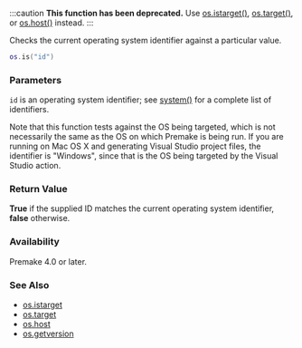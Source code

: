 :::caution
**This function has been deprecated.** Use [os.istarget()](os.istarget.md), [os.target()](os.target.md), or [os.host()](os.host.md) instead.
:::

Checks the current operating system identifier against a particular value.

```lua
os.is("id")
```

### Parameters ###

`id` is an operating system identifier; see [system()](system.md) for a complete list of identifiers.

Note that this function tests against the OS being targeted, which is not necessarily the same as the OS on which Premake is being run. If you are running on Mac OS X and generating Visual Studio project files, the identifier is "Windows", since that is the OS being targeted by the Visual Studio action.


### Return Value ###

**True** if the supplied ID matches the current operating system identifier, **false** otherwise.


### Availability ###

Premake 4.0 or later.


### See Also ###

* [os.istarget](os.istarget.md)
* [os.target](os.target.md)
* [os.host](os.host.md)
* [os.getversion](os.getversion.md)

